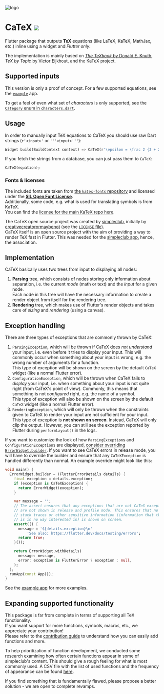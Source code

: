 ![logo][]

# CaTeX [![][shield]][pub]

Flutter package that outputs **TeX** equations (like LaTeX, KaTeX, MathJax, etc.) inline using a 
widget and *Flutter only*.

The implementation is mainly based on [*The TeXbook* by Donald E. Knuth][TeXbook], 
[*TeX by Topic* by Victor Eijkhout][TeX by Topic], and the [KaTeX project][KaTeX GitHub].

## Supported inputs

This version is only a proof of concept. For a few supported equations, 
see the [`example`][example] app.

To get a feel of even what set of *characters* is only supported, see the
[`Category` enum in `characters.dart`][categories].

## Usage

In order to manually input TeX equations to CaTeX you should use 
raw Dart strings (`r'<input>'` or `'''<input>'''`):

```dart
Widget build(BuildContext context) => CaTeX(r'\epsilon = \frac 2 {3 + 2}');
```

If you fetch the strings from a database, you can just pass them to `CaTeX`:

```dart
CaTeX(equation);
```

### Fonts & licenses

The included fonts are taken from [the `katex-fonts` repository][katex-fonts] and licensed under 
the [**SIL Open Font License**][fonts license].  
Additionally, some code, e.g. what is used for translating symbols is from KaTeX.  
You can find the [license for the main KaTeX repo here][KaTeX license].

The CaTeX open source project was created by [simpleclub][], initially by 
[creativecreatorormaybenot][] (see the [`LICENSE` file][license]).  
CaTeX itself is an open source project with the aim of providing a way to render TeX
fast in Flutter. This was needed for the [simpleclub app][simpleclub], hence, the association.

## Implementation

CaTeX basically uses two trees from input to displaying all nodes:

1. **Parsing** tree, which consists of nodes storing only information about separation, i.e. 
   the current *mode* (math or text) and the *input* for a given node.  
   Each node in this tree will have the necessary information to create 
   a render object from itself for the rendering tree.
1. **Rendering** tree, which makes use of Flutter's render objects and takes care 
   of *sizing* and *rendering* (using a canvas).

## Exception handling

There are three types of exceptions that are commonly thrown by CaTeX:

1. `ParsingException`, which will be thrown if CaTeX does *not understand* your input, i.e.
   even before it tries to display your input. This will commonly occur when something about
   your input is wrong, e.g. the wrong number of arguments for a function.  
   This type of exception will be shown on the screen by the default `CaTeX` widget 
   (like a normal Flutter error).
1. `ConfigurationException`, which will be thrown when CaTeX fails to *display* your input, i.e.
   when something about your input is not quite right (from CaTeX's point of view).
   Commonly, this means that something is not *configured* right, e.g. the name of a symbol.  
   This type of exception will also be shown on the screen by the default `CaTeX` widget 
   (like a normal Flutter error).
1. `RenderingException`, which will only be thrown when the constraints given to CaTeX to render
   your input are not sufficient for your input.  
   This type of exception is **not shown on screen**. Instead, CaTeX will only clip the output.
   However, you can still see the exception reported by Flutter during `performLayout()` 
   in the logs.

If you want to customize the look of how `ParsingException`s and `ConfigurationException`s are
displayed, [consider overriding `ErrorWidget.builder`](https://flutter.dev/docs/testing/errors).
If you want to see CaTeX errors in release mode, you will have to override the builder and ensure
that any `CaTeXException` is handled differently than normal. An example override might look like
this:

```dart
void main() {
  ErrorWidget.builder = (FlutterErrorDetails details) {
    final exception = details.exception;
    if (exception is CaTeXException) {
      return ErrorWidget(exception);
    }

    var message = '';
    // The assert ensures that any exceptions that are not CaTeX exceptions
    // are not shown in release and profile mode. This ensures that no
    // stack traces or other sensitive information (information that the user
    // is in no way interested in) is shown on screen.
    assert(() {
      message = '${details.exception}\n'
          'See also: https://flutter.dev/docs/testing/errors';
      return true;
    }());

    return ErrorWidget.withDetails(
      message: message,
      error: exception is FlutterError ? exception : null,
    );
  };
  runApp(const App());
}
```

See the [example app][example] for more examples.

## Expanding supported functionality

This package is far from complete in terms of supporting all TeX functionality.  
If you want support for more functions, symbols, macros, etc., we appreciate your contribution!  
Please refer to the [contribution guide][contributing] 
to understand how you can easily add functions and more.

To help prioritization of function development, we conducted some research examining how often 
certain functions appear in some of simpleclub's content. 
This should give a rough feeling for what is most commonly used. A CSV file with the list of 
used functions and the frequency of appearance can be found [here][function_frequency].

If you find something that is fundamentally flawed, please propose a better solution - 
we are open to complete revamps.

[//]: # (a list of all links used in this document)

[shield]: https://img.shields.io/pub/v/catex.svg
[pub]: https://pub.dev/packages/catex
[logo]: https://i.imgur.com/6DvWz3S.png
[example]: https://github.com/simpleclub/CaTeX/tree/master/example
[categories]: https://github.com/simpleclub/CaTeX/blob/master/lib/src/lookup/characters.dart
[license]: https://github.com/simpleclub/CaTeX/blob/master/LICENSE
[contributing]: https://github.com/simpleclub/CaTeX/blob/master/CONTRIBUTING.md
[TeXbook]: http://www.ctex.org/documents/shredder/src/texbook.pdf
[TeX by Topic]: http://texdoc.net/texmf-dist/doc/plain/texbytopic/TeXbyTopic.pdf
[KaTeX GitHub]: https://github.com/KaTeX/KaTeX
[katex-fonts]: https://github.com/KaTeX/katex-fonts/tree/feee984b451fea029d921ea0d41b917f56c8b7f6
[fonts license]: https://scripts.sil.org/cms/scripts/page.php?site_id=nrsi&id=OFL
[KaTeX license]: https://github.com/KaTeX/KaTeX/blob/b14197d9c9052d937dc789e1ac492bcdcdde5599/LICENSE
[creativecreatorormaybenot]: https://github.com/creativecreatorormaybenot
[simpleclub]: https://github.com/simpleclub
[function_frequency]: https://github.com/simpleclub/CaTeX/blob/master/function_prioritization.csv
